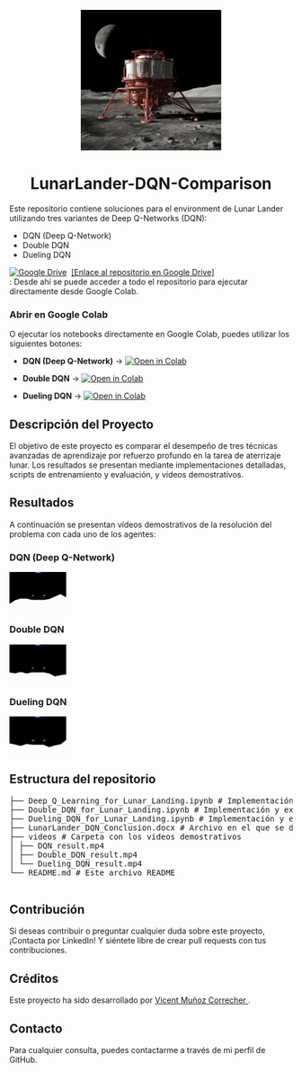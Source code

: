 
<p align="center">
  <img src="videos/lunar-lander-1rMpv0NYSmiiCGHzS4ge5g-pWlusKK_S4ONk5ZVjI1xbQ.jpeg" style="width: 250px;">
  
</p>
<h1 align="center">LunarLander-DQN-Comparison</h1>

Este repositorio contiene soluciones para el environment de Lunar Lander utilizando tres variantes de Deep Q-Networks (DQN):

- DQN (Deep Q-Network)
- Double DQN
- Dueling DQN


<p>
  <a href="https://drive.google.com/drive/folders/1-Tbos5aCdj8Qgy_Rz5d8T8tbtm-42TiF?usp=sharing" style="display: flex; align-items: center;">
    <img src="https://img.icons8.com/color/24/000000/google-drive--v2.png" alt="Google Drive" style="margin-right: 8px;"/>
    <span>[Enlace al repositorio en Google Drive]</span>
  </a>
     :  Desde ahí se puede acceder a todo el repositorio para ejecutar directamente desde Google Colab.
</p>


### Abrir en Google Colab

O ejecutar los notebooks directamente en Google Colab, puedes utilizar los siguientes botones:

- **DQN (Deep Q-Network)** ->
  [![Open in Colab](https://colab.research.google.com/assets/colab-badge.svg)]([[https://colab.research.google.com/drive/1-Tbos5aCdj8Qgy_Rz5d8T8tbtm-42TiF#scrollTo=Deep_Q_Learning_for_Lunar_Landing](https://colab.research.google.com/drive/1g4DAVYOhfjIb8CAzdKGx5XEQMDpjWdbT)]](https://drive.google.com/file/d/1cZk1Mr1sPavO9QeHbo2R_TwNzJedssUA/view?usp=sharing))

- **Double DQN** ->
  [![Open in Colab](https://colab.research.google.com/assets/colab-badge.svg)](https://drive.google.com/file/d/1g4DAVYOhfjIb8CAzdKGx5XEQMDpjWdbT/view?usp=sharing)

- **Dueling DQN** ->
  [![Open in Colab](https://colab.research.google.com/assets/colab-badge.svg)](https://drive.google.com/file/d/1l88lvyyVGzuXTOTKDYRe1M7jURa2mm_1/view?usp=sharing)

  
## Descripción del Proyecto

El objetivo de este proyecto es comparar el desempeño de tres técnicas avanzadas de aprendizaje por refuerzo profundo en la tarea de aterrizaje lunar. Los resultados se presentan mediante implementaciones detalladas, scripts de entrenamiento y evaluación, y vídeos demostrativos.

## Resultados

A continuación se presentan vídeos demostrativos de la resolución del problema con cada uno de los agentes:

### DQN (Deep Q-Network)
<img src="videos/DQN.gif" alt="DQN" style="max-width: 20%; height: auto;">

### Double DQN
<img src="videos/Double_DQN.gif" alt="Double DQN" style="max-width: 20%; height: auto;">

### Dueling DQN
<img src="videos/Dueling_DQN.gif" alt="Dueling DQN" style="max-width: 20%; height: auto;">


## Estructura del repositorio
 <pre>
├── Deep_Q_Learning_for_Lunar_Landing.ipynb # Implementación y explicación del algoritmo DQN
├── Double_DQN_for_Lunar_Landing.ipynb # Implementación y explicación del algoritmo Double DQN
├── Dueling_DQN_for_Lunar_Landing.ipynb # Implementación y explicación del algoritmo Dueling DQN.
├── LunarLander_DQN_Conclusion.docx # Archivo en el que se documenta el proyecto y las conclusiones obtenidas
├── videos # Carpeta con los videos demostrativos
│ ├── DQN_result.mp4
│ ├── Double_DQN_result.mp4
│ └── Dueling_DQN_result.mp4
└── README.md # Este archivo README
  </pre>



<h2>Contribución</h2>

  <p>Si deseas contribuir o preguntar cualquier duda sobre este proyecto, ¡Contacta por LinkedIn! Y siéntete libre de crear pull requests con tus contribuciones.</p>

  <h2>Créditos</h2>

  <p>Este proyecto ha sido desarrollado por <a href="#"> Vicent Muñoz Correcher </a>.</p>

<h2> Contacto </h2>
Para cualquier consulta, puedes contactarme a través de mi perfil de GitHub.
